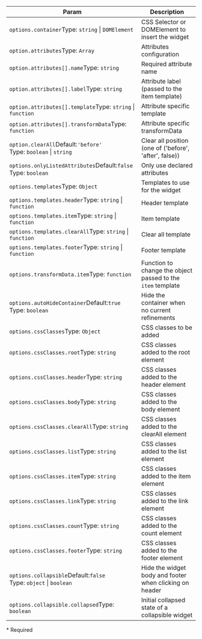 | Param | Description |
| --- | --- |
| <span class='attr-required'>`options.container`</span><span class="attr-infos">Type: <code>string</code> &#124; <code>DOMElement</code></span> | CSS Selector or DOMElement to insert the widget |
| <span class='attr-optional'>`option.attributes`</span><span class="attr-infos">Type: <code>Array</code></span> | Attributes configuration |
| <span class='attr-optional'>`option.attributes[].name`</span><span class="attr-infos">Type: <code>string</code></span> | Required attribute name |
| <span class='attr-optional'>`option.attributes[].label`</span><span class="attr-infos">Type: <code>string</code></span> | Attribute label (passed to the item template) |
| <span class='attr-optional'>`option.attributes[].template`</span><span class="attr-infos">Type: <code>string</code> &#124; <code>function</code></span> | Attribute specific template |
| <span class='attr-optional'>`option.attributes[].transformData`</span><span class="attr-infos">Type: <code>function</code></span> | Attribute specific transformData |
| <span class='attr-optional'>`option.clearAll`</span><span class="attr-infos">Default:<code class="attr-default">&#x27;before&#x27;</code><br />Type: <code>boolean</code> &#124; <code>string</code></span> | Clear all position (one of ('before', 'after', false)) |
| <span class='attr-optional'>`options.onlyListedAttributes`</span><span class="attr-infos">Default:<code class="attr-default">false</code><br />Type: <code>boolean</code></span> | Only use declared attributes |
| <span class='attr-optional'>`options.templates`</span><span class="attr-infos">Type: <code>Object</code></span> | Templates to use for the widget |
| <span class='attr-optional'>`options.templates.header`</span><span class="attr-infos">Type: <code>string</code> &#124; <code>function</code></span> | Header template |
| <span class='attr-optional'>`options.templates.item`</span><span class="attr-infos">Type: <code>string</code> &#124; <code>function</code></span> | Item template |
| <span class='attr-optional'>`options.templates.clearAll`</span><span class="attr-infos">Type: <code>string</code> &#124; <code>function</code></span> | Clear all template |
| <span class='attr-optional'>`options.templates.footer`</span><span class="attr-infos">Type: <code>string</code> &#124; <code>function</code></span> | Footer template |
| <span class='attr-optional'>`options.transformData.item`</span><span class="attr-infos">Type: <code>function</code></span> | Function to change the object passed to the `item` template |
| <span class='attr-optional'>`options.autoHideContainer`</span><span class="attr-infos">Default:<code class="attr-default">true</code><br />Type: <code>boolean</code></span> | Hide the container when no current refinements |
| <span class='attr-optional'>`options.cssClasses`</span><span class="attr-infos">Type: <code>Object</code></span> | CSS classes to be added |
| <span class='attr-optional'>`options.cssClasses.root`</span><span class="attr-infos">Type: <code>string</code></span> | CSS classes added to the root element |
| <span class='attr-optional'>`options.cssClasses.header`</span><span class="attr-infos">Type: <code>string</code></span> | CSS classes added to the header element |
| <span class='attr-optional'>`options.cssClasses.body`</span><span class="attr-infos">Type: <code>string</code></span> | CSS classes added to the body element |
| <span class='attr-optional'>`options.cssClasses.clearAll`</span><span class="attr-infos">Type: <code>string</code></span> | CSS classes added to the clearAll element |
| <span class='attr-optional'>`options.cssClasses.list`</span><span class="attr-infos">Type: <code>string</code></span> | CSS classes added to the list element |
| <span class='attr-optional'>`options.cssClasses.item`</span><span class="attr-infos">Type: <code>string</code></span> | CSS classes added to the item element |
| <span class='attr-optional'>`options.cssClasses.link`</span><span class="attr-infos">Type: <code>string</code></span> | CSS classes added to the link element |
| <span class='attr-optional'>`options.cssClasses.count`</span><span class="attr-infos">Type: <code>string</code></span> | CSS classes added to the count element |
| <span class='attr-optional'>`options.cssClasses.footer`</span><span class="attr-infos">Type: <code>string</code></span> | CSS classes added to the footer element |
| <span class='attr-optional'>`options.collapsible`</span><span class="attr-infos">Default:<code class="attr-default">false</code><br />Type: <code>object</code> &#124; <code>boolean</code></span> | Hide the widget body and footer when clicking on header |
| <span class='attr-optional'>`options.collapsible.collapsed`</span><span class="attr-infos">Type: <code>boolean</code></span> | Initial collapsed state of a collapsible widget |

<p class="attr-legend">* <span>Required</span></p>
